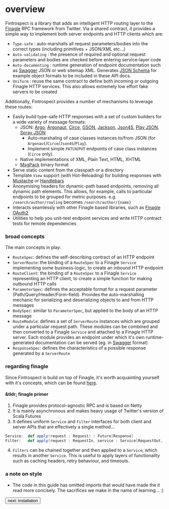 # overview

Fintrospect is a library that adds an intelligent HTTP routing layer to the 
<a href="http://twitter.github.io/finagle/">Finagle</a> RPC framework from Twitter. Via a shared contract, it provides a simple way to 
implement both server endpoints and HTTP clients which are:

- ```Type-safe``` : auto-marshalls all request parameters/bodies into the correct types (including primitives + JSON/XML etc...)
- ```Auto-validating``` : the presence of required and optional request parameters and bodies are checked before entering service-layer code
- ```Auto-documenting``` : runtime generation of endpoint documentation such as <a href="http://swagger.io/">Swagger</a> JSON or web sitemap XML. 
Generates <a href="http://json-schema.org/">JSON Schema</a> for example object formats to be included in these API docs.
- ```Uniform``` : reuse the same contract to define both incoming or outgoing Finagle HTTP services. This also allows extremely low effort fake servers to be created

Additionally, Fintrospect provides a number of mechanisms to leverage these routes:

- Easily build type-safe HTTP responses with a set of custom builders for a wide variety of message formats:
  - JSON: <a href="http://argo.sourceforge.net/">Argo</a>, <a href="http://argonaut.io/">Argonaut</a>, 
  <a href="https://github.com/travisbrown/circe">Circe</a>, <a href="https://github.com/google/gson">GSON</a>, 
  <a href="https://github.com/FasterXML/jackson">Jackson</a>, <a href="http://json4s.org/">Json4S</a>, <a href="https://github.com/playframework">Play JSON</a>, 
  <a href="https://github.com/spray/spray-json">Spray JSON</a>
    - Auto-marshaling of case classes instances to/from JSON (for `Argonaut`/`Circe`/`Json4S`/`Play`).
    - Implement simple `PATCH`/`PUT` endpoints of case class instances (`Circe` only).
  - Native implementations of XML, Plain Text, HTML, XHTML
  - <a href="http://msgpack.org">MsgPack</a> binary format
- Serve static content from the classpath or a directory
- Template ```View``` support (with Hot-Reloading) for building responses with <a href="http://mustache.github.io/">Mustache</a> or <a href="http://handlebarsjs.com">Handlebars</a>
- Anonymising headers for dynamic-path based endpoints, removing all dynamic path elements. This allows, for example, calls to particular endpoints to be grouped for metric purposes. e.g. 
```/search/author/rowling``` becomes ```/search/author/{name}```
- Interacts seamlessly with other Finagle based libraries, such as <a href="https://github.com/finagle/finagle-oauth2">Finagle OAuth2</a> 
- Utilities to help you unit-test endpoint services and write HTTP contract tests for remote dependencies 

### broad concepts
The main concepts in play:

- ```RouteSpec```: defines the self-describing contract of an HTTP endpoint
- ```ServerRoute```: the binding of a ```RouteSpec``` to a Finagle ```Service```  implementing some business-logic, to create an inbound HTTP endpoint
- ```RouteClient```: the binding of a ```RouteSpec``` to a Finagle ```Service``` representing an HTTP client, to create a simple function for making outbound HTTP calls
- ```ParameterSpec```: defines the acceptable format for a request parameter (Path/Query/Header/Form-field). Provides the auto-marshalling mechanic for serializing and deserializing objects to and from HTTP messages
- ```BodySpec```: similar to ```ParameterSpec```, but applied to the body of an HTTP message
- ```RouteModule```: defines a set of ```ServerRoute``` instances which are grouped under a particular request path. These modules can be combined and then converted to a Finagle ```Service``` and attached to a Finagle HTTP server. Each module 
provides an endpoint under which it's own runtime-generated documentation can be served (eg. in <a href="http://swagger.io/">Swagger</a> format)
- ```ResponseSpec```: defines the characteristics of a possible response generated by a ```ServerRoute``` 

### regarding finagle
Since Fintrospect is build on top of Finagle, it's worth acquainting yourself with it's concepts, which can be found <a href="http://twitter.github.io/finagle/guide">here</a>. 

#### &tldr; finagle primer

1. Finagle provides protocol-agnostic RPC and is based on Netty
2. It is mainly asynchronous and makes heavy usage of Twitter's version of Scala Futures
3. It defines uniform ```Service``` and ```Filter``` interfaces for both client and server APIs that are effectively a single method...
```scala
Service:  def apply(request : Request) : Future[Response]
Filter:   def apply(request : RequestIn, service : Service[RequestOut, ResponseIn]) : Future[ResponseOut]
```
4. ```Filters``` can be chained together and then applied to a ```Service```, which results in another ```Service```. This is useful to 
apply layers of functionality such as caching headers, retry behaviour, and timeouts.

### a note on style
- The code in this guide has omitted imports that would have made the it read more concisely. The sacrifices we make in the name of learning... :)

<a class="next" href="http://fintrospect.io/installation"><button type="button" class="btn btn-sm btn-default">next: installation</button></a>
